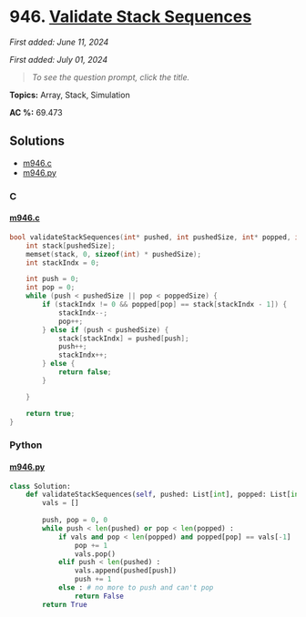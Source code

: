 # 946. [Validate Stack Sequences](<https://leetcode.com/problems/validate-stack-sequences>)

*First added: June 11, 2024*

*First added: July 01, 2024*


> *To see the question prompt, click the title.*

**Topics:** Array, Stack, Simulation

**AC %:** 69.473


## Solutions

- [m946.c](<../my-submissions/m946.c>)
- [m946.py](<../my-submissions/m946.py>)
### C
#### [m946.c](<../my-submissions/m946.c>)
```C
bool validateStackSequences(int* pushed, int pushedSize, int* popped, int poppedSize) {
    int stack[pushedSize];
    memset(stack, 0, sizeof(int) * pushedSize);
    int stackIndx = 0;

    int push = 0;
    int pop = 0;
    while (push < pushedSize || pop < poppedSize) {
        if (stackIndx != 0 && popped[pop] == stack[stackIndx - 1]) {
            stackIndx--;
            pop++;
        } else if (push < pushedSize) {
            stack[stackIndx] = pushed[push];
            push++;
            stackIndx++;
        } else {
            return false;
        }

    }

    return true;
}
```

### Python
#### [m946.py](<../my-submissions/m946.py>)
```Python
class Solution:
    def validateStackSequences(self, pushed: List[int], popped: List[int]) -> bool:
        vals = []
        
        push, pop = 0, 0
        while push < len(pushed) or pop < len(popped) :
            if vals and pop < len(popped) and popped[pop] == vals[-1] :
                pop += 1
                vals.pop()
            elif push < len(pushed) :
                vals.append(pushed[push])
                push += 1
            else : # no more to push and can't pop
                return False
        return True
```

